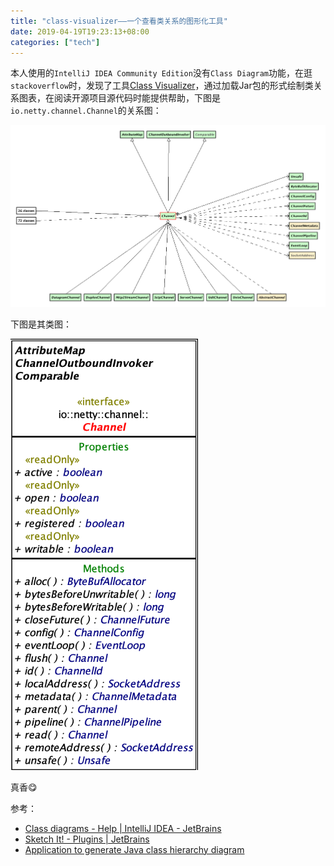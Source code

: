 ```yaml
---
title: "class-visualizer——一个查看类关系的图形化工具"
date: 2019-04-19T19:23:13+08:00
categories: ["tech"]
---
```


本人使用的`IntelliJ IDEA Community Edition`没有`Class Diagram`功能，在逛`stackoverflow`时，发现了工具[Class Visualizer](http://class-visualizer.net/)，通过加载Jar包的形式绘制类关系图表，在阅读开源项目源代码时能提供帮助，下图是`io.netty.channel.Channel`的关系图：

![relations_diagram_example.png](assets/img/relations_diagram_example.png)

下图是其类图：

![class_diagram_example.png](assets/img/class_diagram_example.png)

真香😋

参考：

- [Class diagrams - Help | IntelliJ IDEA - JetBrains](https://www.jetbrains.com/help/idea/class-diagram.html)
- [Sketch It! - Plugins | JetBrains](https://plugins.jetbrains.com/plugin/10387-sketch-it-)
- [Application to generate Java class hierarchy diagram](https://stackoverflow.com/questions/1168753/application-to-generate-java-class-hierarchy-diagram)